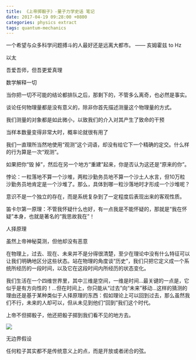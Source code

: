 ```yaml
---
title: 《上帝掷骰子》-量子力学史话 笔记
date: 2017-04-19 09:28:00 +0800
categories: physics extract
tags: quantum-mechanics
---
```


一个希望与众多科学问题搏斗的人最好还是远离大都市。 —— 亥姆霍兹 to Hz
<!-- more -->

以太

吾爱吾师，但吾更爱真理

数学解释一切

当你把一切不可能的结论都排队之后，那剩下的，不管多么离奇，也必然是事实。

谈论任何物理量都是没有意义的，除非你首先描述测量这个物理量的方式。

我们测量的对象都是如此微小，以致我们的介入对其产生了致命的干预

当样本数量变得非常大时，概率论就很有用了

我们一直理所当然地使用“观测”这个词语，却没有给它下一个精确的定交。什么样的行为算是一次“观测”。

如果把你“毁 掉”，然后在另一个地方“重建”起来，你是否认为这还是“原来的你”。

悖论：一粒落地不算一个沙堆，两粒沙勤务员地不算一个沙土人水言，但10万粒沙勤务员地肯定是一个沙堆了。那么，具体到哪一粒沙落地时才形成一个沙堆呢？

意识不是一个独立的存在，而是系统复杂到了一定程度后表现出来的客观性质。

笛卡尔第一原理：不管我怀疑什么也好，有一点我是不能怀疑的，那就是“我在怀疑”本身，也就是著名的“我思故我在”！

人择原理

虽然上帝神秘莫测，但他却没有恶意

在物理上，过去、现在、未来并不是分得很清楚，至少在理论中没有什么特征可以让我们明确地区分这些状态。站在物理的角度谈“历史”，我们只把它定义成一个系统所经历的一段时间，以及它在这段时间内所经历的状态变化。

我们生活在一个四维世界里，其中三维是空间，一维是时间...最关键的一点是，它似乎是有方向性的！...但在时间上，你只能从“过去”向“未来”移动...这样的猜测的理由还是基于某种类似于人择原理的东西：假如理论上可以回到过去，那么虽然我们不行，未来的人却可以，但从未见到他们“回到”我们这个时代。

上帝不但掷骰子，他还把骰子掷到我们看不见的地方去。

![](media/14923200193751/IMG_0814.JPG)

无边界假设

任何粒子其实都不是传统意义上的点，而是开放或者闭合的弦。


